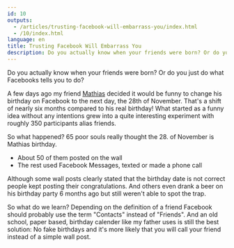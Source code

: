```yaml
---
id: 10
outputs:
  - /articles/trusting-facebook-will-embarrass-you/index.html
  - /10/index.html
language: en
title: Trusting Facebook Will Embarrass You
description: Do you actually know when your friends were born? Or do you just do what Facebooks tells you to do?
---
```


<p>
Do you actually know when your friends were born? Or do you just do what Facebooks tells you to do?
</p>
<p>
A few days ago my friend <a href="http://www.mathias-paumgarten.com">Mathias</a> decided it would be funny to change his birthday on Facebook to the next day, the 28th of November. That's a shift of nearly six months compared to his real birthday! What started as a funny idea without any intentions grew into a quite interesting experiment with roughly 350 participants alias friends.
</p>
<p>
So what happened? 65 poor souls really thought the 28. of November is Mathias birthday.
</p>
<p>
<ul>
  <li>About 50 of them posted on the wall</li>
  <li>The rest used Facebook Messages, texted or made a phone call</li>
</ul>
</p>
<p>
Although some wall posts clearly stated that the birthday date is not correct people kept posting their congratulations. And others even drank a beer on his birthday party 6 months ago but still weren't able to spot the trap.
</p>
<p>
So what do we learn? Depending on the definition of a friend Facebook should probably use the term "Contacts" instead of "Friends". And an old school, paper based, birthday calender like my father uses is still the best solution: No fake birthdays and it's more likely that you will call your friend instead of a simple wall post.
</p>
